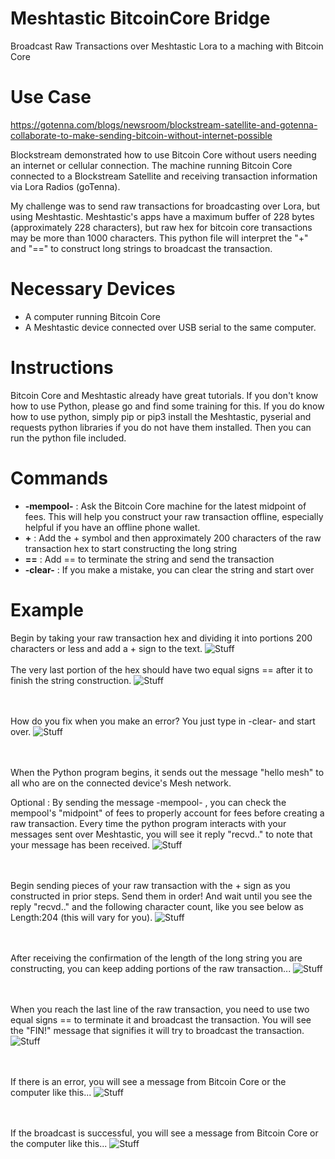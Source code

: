 # Meshtastic BitcoinCore Bridge
Broadcast Raw Transactions over Meshtastic Lora to a maching with Bitcoin Core

# Use Case
https://gotenna.com/blogs/newsroom/blockstream-satellite-and-gotenna-collaborate-to-make-sending-bitcoin-without-internet-possible

Blockstream demonstrated how to use Bitcoin Core without users needing an internet or cellular connection. The machine running Bitcoin Core connected to a Blockstream Satellite and receiving transaction information via Lora Radios (goTenna). 

My challenge was to send raw transactions for broadcasting over Lora, but using Meshtastic. Meshtastic's apps have a maximum buffer of 228 bytes (approximately 228 characters), but raw hex for bitcoin core transactions may be more than 1000 characters. This python file will interpret the "+" and "==" to construct long strings to broadcast the transaction.

# Necessary Devices

* A computer running Bitcoin Core
* A Meshtastic device connected over USB serial to the same computer. 

# Instructions
Bitcoin Core and Meshtastic already have great tutorials. If you don't know how to use Python, please go and find some training for this. If you do know how to use python, simply pip or pip3 install the Meshtastic, pyserial and requests python libraries if you do not have them installed. Then you can run the python file included.

# Commands
* **-mempool-** : Ask the Bitcoin Core machine for the latest midpoint of fees. This will help you construct your raw transaction offline, especially helpful if you have an offline phone wallet.
* **\+** : Add the + symbol and then approximately 200 characters of the raw transaction hex to start constructing the long string
* **\==** : Add == to terminate the string and send the transaction
* **-clear-** : If you make a mistake, you can clear the string and start over

# Example

Begin by taking your raw transaction hex and dividing it into portions 200 characters or less and add a + sign to the text.
![Stuff](https://github.com/BTCtoolshed/MeshtasticBitcoinCore_Bridge/blob/main/photos/Bridge01.png?raw=true)
<br><br>
The very last portion of the hex should have two equal signs == after it to finish the string construction.
![Stuff](https://github.com/BTCtoolshed/MeshtasticBitcoinCore_Bridge/blob/main/photos/Bridge02.png?raw=true)

<br><br>
How do you fix when you make an error? You just type in -clear- and start over.
![Stuff](https://github.com/BTCtoolshed/MeshtasticBitcoinCore_Bridge/blob/main/photos/BridgeBytes.png?raw=true)

<br><br>
When the Python program begins, it sends out the message "hello mesh" to all who are on the connected device's Mesh network. 

Optional : By sending the message -mempool- , you can check the mempool's "midpoint" of fees to properly account for fees before creating a raw transaction. Every time the python program interacts with your messages sent over Meshtastic, you will see it reply "recvd.." to note that your message has been received.
![Stuff](https://github.com/BTCtoolshed/MeshtasticBitcoinCore_Bridge/blob/main/photos/Bridge03.png?raw=true)

<br><br>
Begin sending pieces of your raw transaction with the + sign as you constructed in prior steps. Send them in order! And wait until you see the reply "recvd.." and the following character count, like you see below as Length:204 (this will vary for you).
![Stuff](https://github.com/BTCtoolshed/MeshtasticBitcoinCore_Bridge/blob/main/photos/Bridge05.png?raw=true)

<br><br>
After receiving the confirmation of the length of the long string you are constructing, you can keep adding portions of the raw transaction...
![Stuff](https://github.com/BTCtoolshed/MeshtasticBitcoinCore_Bridge/blob/main/photos/Bridge06.png?raw=true)

<br><br>
When you reach the last line of the raw transaction, you need to use two equal signs == to terminate it and broadcast the transaction. You will see the "FIN!" message that signifies it will try to broadcast the transaction.
![Stuff](https://github.com/BTCtoolshed/MeshtasticBitcoinCore_Bridge/blob/main/photos/Bridge06.png?raw=true)

<br><br>
If there is an error, you will see a message from Bitcoin Core or the computer like this...
![Stuff](https://github.com/BTCtoolshed/MeshtasticBitcoinCore_Bridge/blob/main/photos/Bridge07.png?raw=true)

<br><br>
If the broadcast is successful, you will see a message from Bitcoin Core or the computer like this...
![Stuff](https://github.com/BTCtoolshed/MeshtasticBitcoinCore_Bridge/blob/main/photos/Bridge08.png?raw=true)


